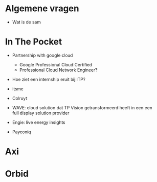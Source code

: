 
# Algemene vragen

- Wat is de sam
# In The Pocket

- Partnership with google cloud
	- Google Professional Cloud Certified
	- Professional Cloud Network Engineer?

- Hoe ziet een internship eruit bij ITP?

- itsme
- Colruyt
- WAVE: cloud solution dat TP Vision getransformeerd heeft in een een full display solution provider
- Engie: live energy insights
- Payconiq

# Axi

# Orbid

